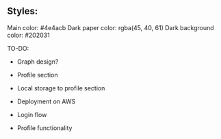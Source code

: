 ## Styles:

Main color: #4e4acb
Dark paper color: rgba(45, 40, 61)
Dark background color: #202031

TO-DO:
- Graph design?
- Profile section
- Local storage to profile section

- Deployment on AWS
- Login flow
- Profile functionality